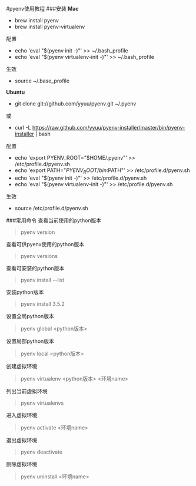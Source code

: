#pyenv使用教程
###安装
**Mac**

- brew install pyenv
- brew install pyenv-virtualenv

配置

- echo 'eval "$(pyenv init -)"' >> ~/.bash_profile
- echo 'eval "$(pyenv virtualenv-init -)"' >> ~/.bash_profile

生效

- source ~/.base_profile

**Ubuntu**

- git clone git://github.com/yyuu/pyenv.git  ~/.pyenv

或

- curl -L https://raw.github.com/yyuu/pyenv-installer/master/bin/pyenv-installer | bash


配置

- echo 'export PYENV_ROOT="$HOME/.pyenv"' >> /etc/profile.d/pyenv.sh
- echo 'export PATH="$PYENV_ROOT/bin:$PATH"' >> /etc/profile.d/pyenv.sh
- echo 'eval "$(pyenv init -)"' >> /etc/profile.d/pyenv.sh
- echo 'eval "$(pyenv virtualenv-init -)"' >> /etc/profile.d/pyenv.sh

生效
- source /etc/profile.d/pyenv.sh

###常用命令
查看当前使用的python版本
> pyenv version

查看可供pyenv使用的python版本
> pyenv versions

查看可安装的python版本
> pyenv install --list

安装python版本
> pyenv install 3.5.2

设置全局python版本
> pyenv global \<python版本>

设置局部python版本
> pyenv local \<python版本>

创建虚拟环境 
> pyenv virtualenv \<python版本> <环境name>

列出当前虚拟环境 
> pyenv virtualenvs

进入虚拟环境
> pyenv activate \<环境name>

退出虚拟环境
> pyenv deactivate

删除虚拟环境
> pyenv uninstall \<环境name>






